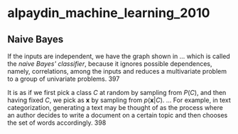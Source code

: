 # alpaydin_machine_learning_2010


## Naive Bayes

If the inputs are independent, we have the graph shown in ... which is called the _naive Bayes' classifier_, because it ignores possible dependences, namely, correlations, among the inputs and reduces a multivariate problem to a group of univariate problems. 397

It is as if we first pick a class $C$ at random by sampling from $P(C)$, and then having fixed $C$, we pick as $\mathbf{x}$ by sampling from $p(\mathbf{x}|C)$. ... For example, in text categorization, generating a text may be thought of as the process where an author decides to write a document on a certain topic and then chooses the set of words accordingly. 398
